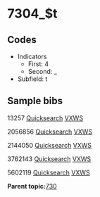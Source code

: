 # 7304\_$t

## Codes

-   Indicators
    -   First: 4
    -   Second: \_
-   Subfield: t

## Sample bibs

13257 [Quicksearch](https://search.library.yale.edu/catalog/13257) [VXWS](http://prodorbis.library.yale.edu:7014/vxws/GetHoldingsService?bibId=13257)

2056856 [Quicksearch](https://search.library.yale.edu/catalog/2056856) [VXWS](http://prodorbis.library.yale.edu:7014/vxws/GetHoldingsService?bibId=2056856)

2144050 [Quicksearch](https://search.library.yale.edu/catalog/2144050) [VXWS](http://prodorbis.library.yale.edu:7014/vxws/GetHoldingsService?bibId=2144050)

3762143 [Quicksearch](https://search.library.yale.edu/catalog/3762143) [VXWS](http://prodorbis.library.yale.edu:7014/vxws/GetHoldingsService?bibId=3762143)

5602119 [Quicksearch](https://search.library.yale.edu/catalog/5602119) [VXWS](http://prodorbis.library.yale.edu:7014/vxws/GetHoldingsService?bibId=5602119)

**Parent topic:**[730](../../tags/730/730.md)


